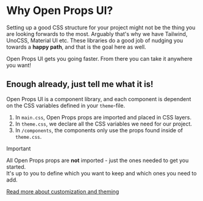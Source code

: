 # Why Open Props UI?

Setting up a good CSS structure for your project might not be the thing you are looking forwards to the most. Arguably that's why we have Tailwind, UnoCSS, Material UI etc. These libraries do a good job of nudging you towards a **happy path**, and that is the goal here as well.

Open Props UI gets you going faster. From there you can take it anywhere you want!

## Enough already, just tell me what it is!

Open Props UI is a component library, and each component is dependent on the CSS variables defined in your `theme`-file.

1. In `main.css`, Open Props props are imported and placed in CSS layers.
2. In `theme.css`, we declare all the CSS variables we need for our project.
3. In `/components`, the components only use the props found inside of `theme.css`.

> [!IMPORTANT]
> All Open Props props are **not** imported - just the ones needed to get you started. <br> It's up to you to define which you want to keep and which ones you need to add.

[Read more about customization and theming](/overview/theme)
